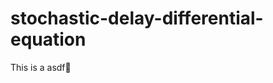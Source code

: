 # stochastic-delay-differential-equation  
This is a asdf  
<!--stackedit_data:
eyJoaXN0b3J5IjpbLTE2MjE1NDQ4MDQsLTEyNTEwOTc1NDJdfQ
==
-->